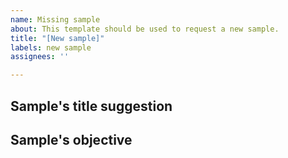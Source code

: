 ```yaml
---
name: Missing sample
about: This template should be used to request a new sample.
title: "[New sample]"
labels: new sample
assignees: ''

---
```


## Sample's title suggestion
<!--Please provide a title suggestion for the new sample-->

## Sample's objective
<!--Describe what you want to be addressed by the sample-->
